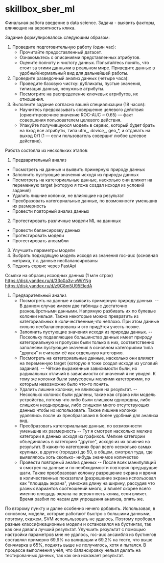 # skillbox_sber_ml
Финальная работа введение в data science. Задача - выявить факторы, влияющие на вероятность клика.

Задание формулировалось следующим образом:


  1. Проведите подготовительную работу (один час):
     - Прочитайте предоставленный датасет.
     - Ознакомьтесь с описаниями представленных атрибутов.
     - Оцените полноту и чистоту данных. Попытайтесь понять, что стоит за этими данными в реальном мире. Приведите данные в удобный/нормальный вид для дальнейшей работы.
  2. Проведите разведочный анализ данных (четыре часа):
     - Проведите базовую чистку: дубликаты, пустые значения, типизация данных, ненужные атрибуты.
     - Посмотрите на распределение ключевых атрибутов, их отношения.
  3. Выполните задание согласно вашей специализации (18 часов):
     - Научитесь предсказывать совершение целевого действия (ориентировочное значение ROC-AUC ~ 0.65) — факт совершения пользователем целевого действия.
     - Упакуйте получившуюся модель в сервис, который будет брать на вход все атрибуты, типа utm_*, device_*, geo_*, и отдавать на выход 0/1 (1 — если пользователь совершит любое целевое действие).

Работа состояла из нескольких этапов:

1. Предварительный анализ
  - Посмотреть на данные и выявить примерную природу данных
  - Заполнить пустующие значения исходя из природы данных
  - Посмотреть на категориальные данные, насколько они влияют на переменную target (которую я тоже создал исходя из условий задания)
  - Удалить лишние колонки, не влияющие на результат
  - Преобразовать категориальные данные, по возможности уменьшив их размерность
  - Провести повторный анализ данных
2. Протестировать различные модели ML на даннных
  - Провести балансировку данных
  - Протестировать модели
  - Протестировать ансамбли   
3. Улучшить параметры модели
4. Выбрать подходящую модель исходя из значения roc-auc (основная метрика, т.к. данные несбалансированы
5. Поднять сервис через FastApi

Ссылки на образец исходных данных (1 млн строк)
https://disk.yandex.ru/d/33o0a3v-vWiYNg
https://disk.yandex.ru/d/z9C8m5U95EIedA

1. Предварительный анализ
   - Посмотреть на данные и выявить примерную природу данных.
     -- В данном случае имеем две таблицы с достаточно разношёрстными данными. Напрямую разбивать их по булевые колонки нельзя. Также некоторые можно превратить из категориальных в количественные,что неплохо. При этом данные сильно несбалансированы и это придётся учесть позже.
   - Заполнить пустующие значения исходя из природы данных.
      -- Поскольку подавляющее большинство данных имеет природу категориальную и пропуски были только в них, соответственно заполняем пустующие значения в основном категориями типа "другая" и считаем её как отдельную категорию.
   - Посмотреть на категориальные данные, насколько они влияют на переменную target (которую я тоже создал исходя из условий задания).
      -- Чёткие выраженные зависимости были, но радикальных отличий в зависимости от значений я не увидел. К тому же колонки были замусорены мелкими категориями, по которым невозможно было что-то понять.
   - Удалить лишние колонки, не влияющие на результат.
      -- Несколько колонок были удалены, такие как страна или модель устройства, потому что либо были слишком однородны, либо слишком неоднородны, либо слишком много отсутствующих данных чтобы их использовать. Также лишние колонки удалялись после их преобразоваия в более удобный для анализа вид.
   - Преобразовать категориальные данные, по возможности уменьшив их размерность
      -- Тут я смотрел насколько мелкие категории в данных исходя из графиков. Мелкие категории объединялись в категорию "другое", исходя из их влияния на результат. В каких-то категориях брал всего несколько самых крупных, в других (городах) до 50, в общем, смотрел туда, где выявлялось хоть сколько-  нибудь значимое количество
   - Провести повторный анализ данных
      -- После всех манипуляций я смотрел на данные и по необходимости повторял предыдущие шаги. Также преобразовал колонку разрешение экрана и время в количественные показатели (разрешение экрана использовал как "площадь экрана", умножив длину на ширину, рассудив что разных вариантов соотношений много, а влияет скорее всего именно площадь экрана на вероятность клика, если влияет. Время разбил по часам для упрощения анализа, опять же.

По второму пункту и далее особенно нечего добавить. Использовал, в основном, модели, которые работают быстро с большими данными, поэтому, скажем, SVM испольльзовать не удалось. Поэтому пробовал разные классификационные модели и остановился на бустингах, так как они давали лучший результат. Улучшить результат с помощью настройки параметров мне не удалось, roc-auc ансамбля из бустингов составлял примерно 69,9% на валидации и 69,2% на тесте, что выше бенчмарка в 65%, поднять выше не получилось, хотя и пытался. В процессе выполнения учёл, что балансировку нельзя делать на тестировачных данных, так как она искажает результат.
   

